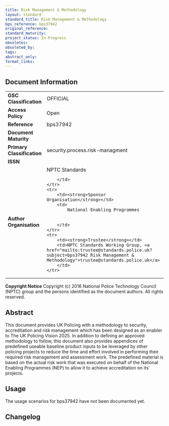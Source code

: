 ```yaml
---
title: Risk Management & Methodology
layout: standard
standard_title: Risk Management & Methodology
bps_reference: bps37942
original_reference: 
standard_maturity: 
project_status: In-Progress
obsoletes: 
obsoleted_by: 
tags: 
abstract_only:
format_links:
---
```










## Document Information

<table>
    <tr>
        <td><strong>GSC Classification</strong></td>
        <td>OFFICIAL</td>
    </tr>
    <tr>
        <td><strong>Access Policy</strong></td>
        <td>Open</td>
    </tr>
    <tr>
        <td><strong>Reference </strong></td>
        <td>bps37942 </td>
    </tr>
    <tr>
        <td><strong>Document Maturity</strong></td>
        <td></td>
    </tr>
    <tr>
        <td><strong>Primary Classification</strong></td>
        <td>security.process.risk-managment</td>
    </tr>
    <tr>
        <td><strong>ISSN</strong></td>
        <td></td>
    </tr>
    <tr>
        <td><strong>Author Organisation</strong></td>
        <td>
            NPTC Standards
            
            
        </td>
    </tr>
    <tr>
        <td><strong>Sponsor Organisation</strong></td>
        <td>
            National Enabling Programmes
            
            
        </td>
    </tr>
    <tr>
        <td><strong>Trustee</strong></td>
        <td>NPTC Standards Working Group, <a href="mailto:trustee@standards.police.uk?subject=bps37942 Risk Management & Methodology">trustee@standards.police.uk</a>
        </td>
    </tr>
</table>

**Copyright Notice**
Copyright (c) 2016 National Police Technology Council (NPTC) group and the persons identified as the document authors. All rights reserved.</p>
## Abstract
      
This document provides UK Policing with a methodology to security, accreditation and risk management which has been designed as an enabler to The UK Policing Vision 2025.
    In addition to defining an approved methodology to follow, this document also provides appendices of predefined useable baseline product inputs to be leveraged by other policing projects to reduce the time and effort involved in performing their required risk management and assessment work. The predefined material is based on the actual risk work that was executed on behalf of the National Enabling Programmes (NEP) to allow it to achieve accreditation on its’ projects.
        
## Usage
The usage scenarios for bps37942 have not been documented yet.

## Changelog

